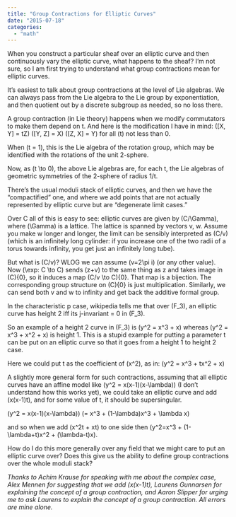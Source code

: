 ```yaml
---
title: "Group Contractions for Elliptic Curves"
date: "2015-07-18"
categories: 
  - "math"
---
```


When you construct a particular sheaf over an elliptic curve and then continuously vary the elliptic curve, what happens to the sheaf? I’m not sure, so I am first trying to understand what group contractions mean for elliptic curves.

It’s easiest to talk about group contractions at the level of Lie algebras. We can always pass from the Lie algebra to the Lie group by exponentiation, and then quotient out by a discrete subgroup as needed, so no loss there.

A group contraction (in Lie theory) happens when we modify commutators to make them depend on t. And here is the modification I have in mind: \([X, Y] = tZ\) \([Y, Z] = X\) \([Z, X] = Y\) for all \(t\) not less than 0.

When \(t = 1\), this is the Lie algebra of the rotation group, which may be identified with the rotations of the unit 2-sphere.

Now, as \(t \to 0\), the above Lie algebras are, for each t, the Lie algebras of geometric symmetries of the 2-sphere of radius 1/t.

There’s the usual moduli stack of elliptic curves, and then we have the “compactified” one, and where we add points that are not actually represented by elliptic curve but are “degenerate limit cases.”

Over C all of this is easy to see: elliptic curves are given by \(C/\Gamma\), where \(\Gamma\) is a lattice. The lattice is spanned by vectors v, w. Assume you make w longer and longer, the limit can be sensibly interpreted as \(C/v\) (which is an infinitely long cylinder: if you increase one of the two radii of a torus towards infinity, you get just an infinitely long tube).

But what is \(C/v\)? WLOG we can assume \(v=2\pi i\) (or any other value). Now \(\exp: C \to C\) sends \(z+v\) to the same thing as z and takes image in \(C\){0}, so it induces a map \(C/v \to C\){0}. That map is a bijection. The corresponding group structure on \(C\){0} is just multiplication. Similarly, we can send both v and w to infinity and get back the additive formal group.

In the characteristic p case, wikipedia tells me that over \(F_3\), an elliptic curve has height 2 iff its j-invariant = 0 in \(F_3\).

So an example of a height 2 curve in \(F_3\) is \(y^2 = x^3 + x\) whereas \(y^2 = x^3 + x^2 + x\) is height 1. This is a stupid example for putting a parameter t can be put on an elliptic curve so that it goes from a height 1 to height 2 case.

Here we could put t as the coefficient of \(x^2\), as in: \(y^2 = x^3 + tx^2 + x\)

A slightly more general form for such contractions, assuming that all elliptic curves have an affine model like \(y^2 = x(x-1)(x-\lambda)\) (I don’t understand how this works yet), we could take an elliptic curve and add \(x(x-1)t\), and for some value of t, it should be supersingular.

\(y^2 = x(x-1)(x-\lambda)\) \(= x^3 + (1-\lambda)x^3 + \lambda x\)

and so when we add \(x^2t + xt\) to one side then \(y^2=x^3 + (1-\lambda+t)x^2 + (\lambda-t)x\).

How do I do this more generally over any field that we might care to put an elliptic curve over? Does this give us the ability to define group contractions over the whole moduli stack?

_Thanks to Achim Krause for speaking with me about the complex case, Alex Mennen for suggesting that we add \(x(x-1)t\), Laurens Gunnarsen for explaining the concept of a group contraction, and Aaron Slipper for urging me to ask Laurens to explain the concept of a group contraction. All errors are mine alone._
